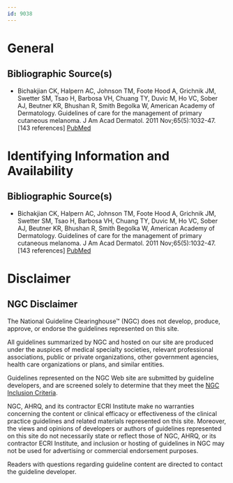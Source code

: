```yaml
---
id: 9038
---
```


# General

## Bibliographic Source(s)

- Bichakjian CK, Halpern AC, Johnson TM, Foote Hood A, Grichnik JM, Swetter SM, Tsao H, Barbosa VH, Chuang TY, Duvic M, Ho VC, Sober AJ, Beutner KR, Bhushan R, Smith Begolka W, American Academy of Dermatology. Guidelines of care for the management of primary cutaneous melanoma. J Am Acad Dermatol. 2011 Nov;65(5):1032-47. [143 references] [ PubMed ](http://www.ncbi.nlm.nih.gov/entrez/query.fcgi?cmd=Retrieve&db=pubmed&dopt=Abstract&list_uids=21868127)

# Identifying Information and Availability

## Bibliographic Source(s)

- Bichakjian CK, Halpern AC, Johnson TM, Foote Hood A, Grichnik JM, Swetter SM, Tsao H, Barbosa VH, Chuang TY, Duvic M, Ho VC, Sober AJ, Beutner KR, Bhushan R, Smith Begolka W, American Academy of Dermatology. Guidelines of care for the management of primary cutaneous melanoma. J Am Acad Dermatol. 2011 Nov;65(5):1032-47. [143 references] [ PubMed ](http://www.ncbi.nlm.nih.gov/entrez/query.fcgi?cmd=Retrieve&db=pubmed&dopt=Abstract&list_uids=21868127)

# Disclaimer

## NGC Disclaimer

The National Guideline Clearinghouse™ (NGC) does not develop, produce, approve, or endorse the guidelines represented on this site.

All guidelines summarized by NGC and hosted on our site are produced under the auspices of medical specialty societies, relevant professional associations, public or private organizations, other government agencies, health care organizations or plans, and similar entities.

Guidelines represented on the NGC Web site are submitted by guideline developers, and are screened solely to determine that they meet the [NGC Inclusion Criteria](/help-and-about/summaries/inclusion-criteria).

NGC, AHRQ, and its contractor ECRI Institute make no warranties concerning the content or clinical efficacy or effectiveness of the clinical practice guidelines and related materials represented on this site. Moreover, the views and opinions of developers or authors of guidelines represented on this site do not necessarily state or reflect those of NGC, AHRQ, or its contractor ECRI Institute, and inclusion or hosting of guidelines in NGC may not be used for advertising or commercial endorsement purposes.

Readers with questions regarding guideline content are directed to contact the guideline developer.

